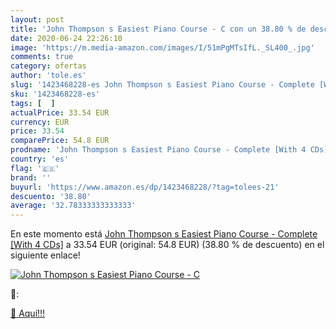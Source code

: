```yaml
---
layout: post
title: 'John Thompson s Easiest Piano Course - C con un 38.80 % de descuento'
date: 2020-06-24 22:26:10
image: 'https://m.media-amazon.com/images/I/51mPgMTsIfL._SL400_.jpg'
comments: true
category: ofertas
author: 'tole.es'
slug: '1423468228-es John Thompson s Easiest Piano Course - Complete [With 4 CDs]'
sku: '1423468228-es'
tags: [  ]
actualPrice: 33.54 EUR
currency: EUR
price: 33.54
comparePrice: 54.8 EUR
prodname: 'John Thompson s Easiest Piano Course - Complete [With 4 CDs]'
country: 'es'
flag: '🇪🇸'
brand: ''
buyurl: 'https://www.amazon.es/dp/1423468228/?tag=tolees-21'
descuento: '38.80'
average: '32.78333333333333'
---
```


En este momento está [John Thompson s Easiest Piano Course - Complete [With 4 CDs]](https://www.amazon.es/dp/1423468228/?tag=tolees-21) a 33.54 EUR (original: 54.8 EUR) (38.80 %  de descuento) en el siguiente enlace!

[![John Thompson s Easiest Piano Course - C](https://m.media-amazon.com/images/I/51mPgMTsIfL._SL400_.jpg)](https://www.amazon.es/dp/1423468228/?tag=tolees-21)

🔎:


[🛒 Aquí!!!](https://www.amazon.es/dp/1423468228/?tag=tolees-21)
